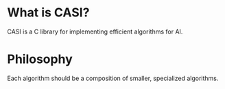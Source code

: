 # What is CASI?

CASI is a C library for implementing efficient algorithms for AI.

# Philosophy

Each algorithm should be a composition of smaller, specialized algorithms.
